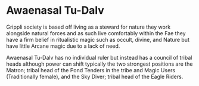 # Awaenasal Tu-Dalv
Grippli society is based off living as a steward for nature they work alongside natural forces and as such live comfortably within the Fae they have a firm belief in ritualistic magic such as occult, divine, and Nature but have little Arcane magic due to a lack of need. 

Awaenasal Tu-Dalv has no individual ruler but instead has a council of tribal heads although power can shift typically the two strongest positions are the Matron; tribal head of the Pond Tenders in the tribe and Magic Users (Traditionally female), and the Sky Diver; tribal head of the Eagle Riders.